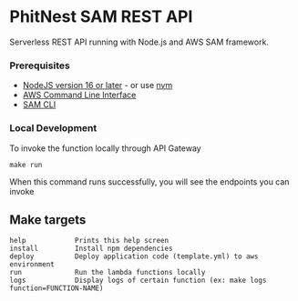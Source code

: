 # PhitNest SAM REST API

Serverless REST API running with Node.js and AWS SAM framework.

### Prerequisites

* [NodeJS version 16 or later](https://nodejs.org/en/download/) - or use [nvm](https://github.com/nvm-sh/nvm)
* [AWS Command Line Interface](https://docs.aws.amazon.com/cli/latest/userguide/installing.html)
* [SAM CLI](https://aws.amazon.com/serverless/sam/)

### Local Development
To invoke the function locally through API Gateway
```
make run
```
When this command runs successfully, you will see the endpoints you can invoke

## Make targets
```
help            Prints this help screen
install         Install npm dependencies
deploy          Deploy application code (template.yml) to aws environment
run             Run the lambda functions locally
logs            Display logs of certain function (ex: make logs function=FUNCTION-NAME)
```